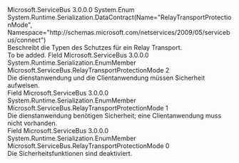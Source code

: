 <Type Name="RelayTransportProtectionMode" FullName="Microsoft.ServiceBus.RelayTransportProtectionMode">
  <TypeSignature Language="C#" Value="public enum RelayTransportProtectionMode" />
  <TypeSignature Language="ILAsm" Value=".class public auto ansi sealed RelayTransportProtectionMode extends System.Enum" />
  <TypeSignature Language="DocId" Value="T:Microsoft.ServiceBus.RelayTransportProtectionMode" />
  <TypeSignature Language="VB.NET" Value="Public Enum RelayTransportProtectionMode" />
  <TypeSignature Language="F#" Value="type RelayTransportProtectionMode = " />
  <AssemblyInfo>
    <AssemblyName>Microsoft.ServiceBus</AssemblyName>
    <AssemblyVersion>3.0.0.0</AssemblyVersion>
  </AssemblyInfo>
  <Base>
    <BaseTypeName>System.Enum</BaseTypeName>
  </Base>
  <Attributes>
    <Attribute>
      <AttributeName>System.Runtime.Serialization.DataContract(Name="RelayTransportProtectionMode", Namespace="http://schemas.microsoft.com/netservices/2009/05/servicebus/connect")</AttributeName>
    </Attribute>
  </Attributes>
  <Docs>
    <summary>Beschreibt die Typen des Schutzes für ein Relay Transport. </summary>
    <remarks>To be added.</remarks>
  </Docs>
  <Members>
    <Member MemberName="EndToEnd">
      <MemberSignature Language="C#" Value="EndToEnd" />
      <MemberSignature Language="ILAsm" Value=".field public static literal valuetype Microsoft.ServiceBus.RelayTransportProtectionMode EndToEnd = int32(2)" />
      <MemberSignature Language="DocId" Value="F:Microsoft.ServiceBus.RelayTransportProtectionMode.EndToEnd" />
      <MemberSignature Language="VB.NET" Value="EndToEnd" />
      <MemberSignature Language="F#" Value="EndToEnd = 2" Usage="Microsoft.ServiceBus.RelayTransportProtectionMode.EndToEnd" />
      <MemberType>Field</MemberType>
      <AssemblyInfo>
        <AssemblyName>Microsoft.ServiceBus</AssemblyName>
        <AssemblyVersion>3.0.0.0</AssemblyVersion>
      </AssemblyInfo>
      <Attributes>
        <Attribute>
          <AttributeName>System.Runtime.Serialization.EnumMember</AttributeName>
        </Attribute>
      </Attributes>
      <ReturnValue>
        <ReturnType>Microsoft.ServiceBus.RelayTransportProtectionMode</ReturnType>
      </ReturnValue>
      <MemberValue>2</MemberValue>
      <Docs>
        <summary>Die dienstanwendung und die Clientanwendung müssen Sicherheit aufweisen. </summary>
      </Docs>
    </Member>
    <Member MemberName="ListenerOnly">
      <MemberSignature Language="C#" Value="ListenerOnly" />
      <MemberSignature Language="ILAsm" Value=".field public static literal valuetype Microsoft.ServiceBus.RelayTransportProtectionMode ListenerOnly = int32(1)" />
      <MemberSignature Language="DocId" Value="F:Microsoft.ServiceBus.RelayTransportProtectionMode.ListenerOnly" />
      <MemberSignature Language="VB.NET" Value="ListenerOnly" />
      <MemberSignature Language="F#" Value="ListenerOnly = 1" Usage="Microsoft.ServiceBus.RelayTransportProtectionMode.ListenerOnly" />
      <MemberType>Field</MemberType>
      <AssemblyInfo>
        <AssemblyName>Microsoft.ServiceBus</AssemblyName>
        <AssemblyVersion>3.0.0.0</AssemblyVersion>
      </AssemblyInfo>
      <Attributes>
        <Attribute>
          <AttributeName>System.Runtime.Serialization.EnumMember</AttributeName>
        </Attribute>
      </Attributes>
      <ReturnValue>
        <ReturnType>Microsoft.ServiceBus.RelayTransportProtectionMode</ReturnType>
      </ReturnValue>
      <MemberValue>1</MemberValue>
      <Docs>
        <summary>Die dienstanwendung benötigen Sicherheit; eine Clientanwendung muss nicht vorhanden. </summary>
      </Docs>
    </Member>
    <Member MemberName="None">
      <MemberSignature Language="C#" Value="None" />
      <MemberSignature Language="ILAsm" Value=".field public static literal valuetype Microsoft.ServiceBus.RelayTransportProtectionMode None = int32(0)" />
      <MemberSignature Language="DocId" Value="F:Microsoft.ServiceBus.RelayTransportProtectionMode.None" />
      <MemberSignature Language="VB.NET" Value="None" />
      <MemberSignature Language="F#" Value="None = 0" Usage="Microsoft.ServiceBus.RelayTransportProtectionMode.None" />
      <MemberType>Field</MemberType>
      <AssemblyInfo>
        <AssemblyName>Microsoft.ServiceBus</AssemblyName>
        <AssemblyVersion>3.0.0.0</AssemblyVersion>
      </AssemblyInfo>
      <Attributes>
        <Attribute>
          <AttributeName>System.Runtime.Serialization.EnumMember</AttributeName>
        </Attribute>
      </Attributes>
      <ReturnValue>
        <ReturnType>Microsoft.ServiceBus.RelayTransportProtectionMode</ReturnType>
      </ReturnValue>
      <MemberValue>0</MemberValue>
      <Docs>
        <summary>Die Sicherheitsfunktionen sind deaktiviert.</summary>
      </Docs>
    </Member>
  </Members>
</Type>